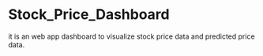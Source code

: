 # Stock_Price_Dashboard
it is an web app dashboard to visualize stock price data and predicted price data.
